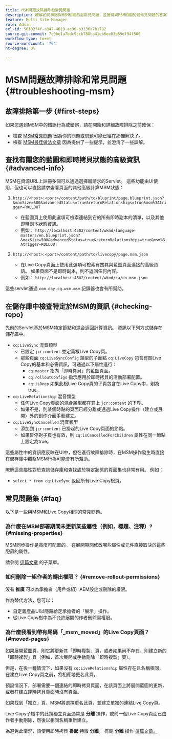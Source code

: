 ```yaml
---
title: MSM問題故障排除和常見問題
description: 瞭解如何排除與MSM相關的最常見問題，並獲得與MSM相關的最常見問題的答案。
feature: Multi Site Manager
role: Admin
exl-id: 50f02f4f-a347-4619-ac90-b3136a7b1782
source-git-commit: 7c0be1a7bdc9ccb788ba41eb6ee83b89df94f500
workflow-type: tm+mt
source-wordcount: '764'
ht-degree: 0%

---
```


# MSM問題故障排除和常見問題 {#troubleshooting-msm}

## 故障排除第一步 {#first-steps}

如果您遇到MSM中的錯誤行為或錯誤，請在開始和詳細故障排除之前確保：

* 檢查 [MSM常見問題](#faq) 因為你的問題或問題可能已經在那裡解決了。
* 檢查 [MSM最佳做法文章](best-practices.md) 因為提供了一些提示，並澄清了一些誤解。

## 查找有關您的藍圖和即時拷貝狀態的高級資訊 {#advanced-info}

MSM在資源URL上註冊多個可以通過選擇器請求的Servlet。 這些功能由UI使用，但也可以直接請求查看頁面的其他高級計算MSM狀態：

1. `http://<host>:<port>/content/path/to/bluprint/page.blueprint.json?&maxSize=500&advancedStatus=true&returnRelationships=true&msm%3Atrigger=ROLLOUT`
   * 在藍圖頁上使用此選項可檢索連結到它的所有即時副本的清單，以及其他即時副本狀態資訊。
   * 例如：
      `http://localhost:4502/content/wknd/language-masters/en.blueprint.json?&maxSize=500&advancedStatus=true&returnRelationships=true&msm%3Atrigger=ROLLOUT`

1. `http://<host>:<port>/content/path/to/livecopy/page.msm.json`
   * 在Live Copy頁面上使用此選項可檢索有關其與藍圖頁面連接的高級資訊。 如果頁面不是即時副本，則不返回任何內容。
   * 例如：
      `http://localhost:4502/content/wknd/ca/en.msm.json`

這些servlet通過 `com.day.cq.wcm.msm` 記錄器也會有所幫助。

## 在儲存庫中檢查特定於MSM的資訊 {#checking-repo}

先前的Servlet基於MSM特定節點和混合返回計算資訊。 資訊以下列方式儲存在儲存庫中。

* `cq:LiveSync` 混音類型
   * 已設定 `jcr:content` 並定義根Live Copy頁。
   * 那些頁面 `cq:LiveSyncConfig` 類型的子節點 `cq:LiveCopy` 包含有關Live Copy的基本和必需資訊，可通過以下屬性進行：
      * `cq:master` 指向「即時拷貝」的藍圖頁面。
      * `cq:rolloutConfigs` 指示應用於即時拷貝的活動部署配置。
      * `cq:isDeep` 如果此根Live Copy頁的子頁包含在Live Copy中，則為true。
* `cq:LiveRelationship` 混音類型
   * 任何Live Copy頁面的混合類型都在其上 `jcr:content` 的下界。
   * 如果不是，則某個時點的頁面已經分離或通過Live Copy操作（建立或展開）外的創作介面手動建立。
* `cq:LiveSyncCancelled` 混音類型
   * 添加到 `jcr:content` 已掛起的Live Copy頁面的節點。
   * 如果暫停對子頁也有效，則 `cq:isCancelledForChildren` 屬性在同一節點上設定為true。

這些屬性中的資訊應反映在UI中，但在進行故障排除時，在MSM操作發生時直接在儲存庫中觀察MSM行為可能會有所幫助。

瞭解這些屬性對於查詢儲存庫和查找處於特定狀態的頁面集也非常有用。 例如：

* `select * from cq:LiveSync` 返回所有Live Copy根頁。

## 常見問題集 {#faq}

以下是一些與MSM和Live Copy相關的常見問題。

### 為什麼在MSM部署期間未更新某些屬性（例如，標題、注釋）? {#missing-properties}

MSM同步操作是高度可配置的。 在展開期間修改哪些屬性或元件直接取決於這些配置的屬性。

請參閱 [這篇文章](best-practices.md) 的子菜單。

### 如何刪除一組作者的轉出權限？ {#remove-rollout-permissions}

沒有 **推廣** 可以為承擔者（用戶或組）AEM設定或刪除的權限。

作為替代方法，您可以：

* 自定義產品UI以隱藏給定承擔者的「展示」操作。
* 從Live Copy樹中為不允許展開的作者刪除寫權限。

### 為什麼我看到帶有尾碼「_msm_moved」的Live Copy頁面？ {#moved-pages}

如果展開藍圖頁，則它將更新其「即時複製」頁，或者如果尚不存在，則建立新的「即時複製」頁（例如，首次展開或手動刪除「即時複製」頁）。

但是，在後一種情況下，如果沒有 `cq:LiveRelationship` 屬性存在且名稱相同，在建立Live Copy頁之前，將相應地更名此頁。

預設情況下，部署需要一個連結的即時拷貝頁面，在該頁面上將展開藍圖的更新，或者在建立即時拷貝頁面時沒有頁面。

如果找到「獨立」頁，MSM將選擇更名此頁，並建立單獨的連結Live Copy頁。

Live Copy子樹中的此類獨立頁面通常是 **分離** 操作，或前一個Live Copy頁面已由作者手動刪除，然後以相同名稱重新建立。

為避免此情況，請使用即時拷貝 **掛起** 特徵 **分離**。 有關 **分離** 操作 [這篇文章。](creating-live-copies.md)
